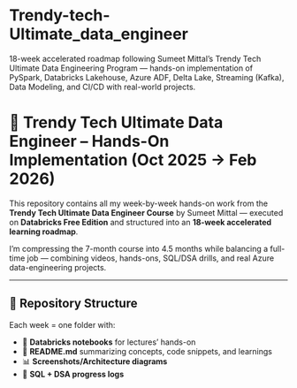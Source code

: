 # Trendy-tech-Ultimate_data_engineer
18-week accelerated roadmap following Sumeet Mittal’s Trendy Tech Ultimate Data Engineering Program — hands-on implementation of PySpark, Databricks Lakehouse, Azure ADF, Delta Lake, Streaming (Kafka), Data Modeling, and CI/CD with real-world projects.

# 🚀 Trendy Tech Ultimate Data Engineer – Hands-On Implementation (Oct 2025 → Feb 2026)

This repository contains all my week-by-week hands-on work from the **Trendy Tech Ultimate Data Engineer Course** by Sumeet Mittal — executed on **Databricks Free Edition** and structured into an **18-week accelerated learning roadmap**.

I’m compressing the 7-month course into 4.5 months while balancing a full-time job — combining videos, hands-ons, SQL/DSA drills, and real Azure data-engineering projects.

---

## 🧩 Repository Structure

Each week = one folder with:
- 📒 **Databricks notebooks** for lectures’ hands-on  
- 🧠 **README.md** summarizing concepts, code snippets, and learnings  
- 📊 **Screenshots/Architecture diagrams**  
- 📘 **SQL + DSA progress logs**

